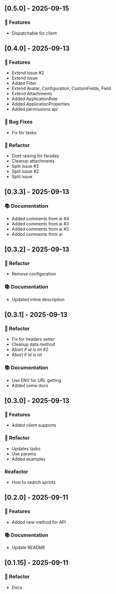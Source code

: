## [0.5.0] - 2025-09-15

### 🚀 Features

- Dispatchable for client
## [0.4.0] - 2025-09-13

### 🚀 Features

- Extend Issue #2
- Extend Issue
- Added Filter
- Extend Avatar, Configuration, CustomFields, Field
- Extend Attachments
- Added ApplicationRole
- Added ApplicationProperties
- Added permissions api

### 🐛 Bug Fixes

- Fix for tasks

### 🚜 Refactor

- Dont raising for faraday
- Cleanup attachments
- Split issue #3
- Split issue #2
- Split issue
## [0.3.3] - 2025-09-13

### 📚 Documentation

- Added comments from ai #4
- Added comments from ai #3
- Added comments from ai #2
- Added comments from ai
## [0.3.2] - 2025-09-13

### 🚜 Refactor

- Remove configuration

### 📚 Documentation

- Updated inline description
## [0.3.1] - 2025-09-13

### 🚜 Refactor

- Fix for headers setter
- Cleanup data method
- Abort if id is nil #2
- Abort if id is nil

### 📚 Documentation

- Use ENV for URL getting
- Added some docs
## [0.3.0] - 2025-09-13

### 🚀 Features

- Added client supports

### 🚜 Refactor

- Updates tasks
- Use params
- Added examples

### Reafactor

- How to search sprints
## [0.2.0] - 2025-09-11

### 🚀 Features

- Added new method for API

### 📚 Documentation

- Update README
## [0.1.15] - 2025-09-11

### 🚜 Refactor

- Docs
